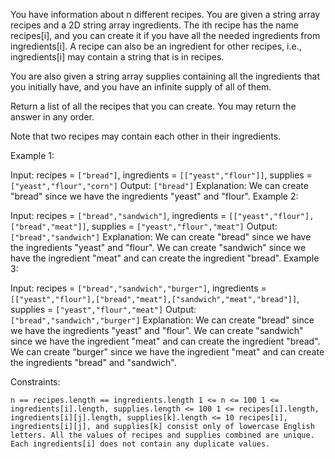 You have information about n different recipes. You are given a string array recipes and a 2D string array ingredients. The ith recipe has the name recipes[i], and you can create it if you have all the needed ingredients from ingredients[i]. A recipe can also be an ingredient for other recipes, i.e., ingredients[i] may contain a string that is in recipes.

You are also given a string array supplies containing all the ingredients that you initially have, and you have an infinite supply of all of them.

Return a list of all the recipes that you can create. You may return the answer in any order.

Note that two recipes may contain each other in their ingredients.



Example 1:

Input: recipes = `["bread"]`, ingredients = `[["yeast","flour"]]`, supplies = `["yeast","flour","corn"]`
Output: `["bread"]`
Explanation:
We can create "bread" since we have the ingredients "yeast" and "flour".
Example 2:

Input: recipes = `["bread","sandwich"]`, ingredients = `[["yeast","flour"],["bread","meat"]]`, supplies = `["yeast","flour","meat"]`
Output: `["bread","sandwich"]`
Explanation:
We can create "bread" since we have the ingredients "yeast" and "flour".
We can create "sandwich" since we have the ingredient "meat" and can create the ingredient "bread".
Example 3:

Input: recipes = `["bread","sandwich","burger"]`, ingredients = `[["yeast","flour"],["bread","meat"],["sandwich","meat","bread"]]`, supplies = `["yeast","flour","meat"]`
Output: `["bread","sandwich","burger"]`
Explanation:
We can create "bread" since we have the ingredients "yeast" and "flour".
We can create "sandwich" since we have the ingredient "meat" and can create the ingredient "bread".
We can create "burger" since we have the ingredient "meat" and can create the ingredients "bread" and "sandwich".


Constraints:

`n == recipes.length == ingredients.length
1 <= n <= 100
1 <= ingredients[i].length, supplies.length <= 100
1 <= recipes[i].length, ingredients[i][j].length, supplies[k].length <= 10
recipes[i], ingredients[i][j], and supplies[k] consist only of lowercase English letters.
All the values of recipes and supplies combined are unique.
Each ingredients[i] does not contain any duplicate values.`
